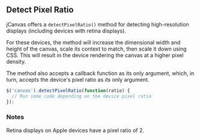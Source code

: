 ## Detect Pixel Ratio

jCanvas offers a `detectPixelRatio()` method for detecting high-resolution displays (including devices with retina displays).

For these devices, the method will increase the dimensional width and height of the canvas, scale its context to match, then scale it down using CSS. This will result in the device rendering the canvas at a higher pixel density.

The method also accepts a callback function as its only argument, which, in turn, accepts the device's pixel ratio as *its* only argument.

```javascript
$('canvas').detectPixelRatio(function(ratio) {
  // Run some code depending on the device pixel ratio
});
```

### Notes

Retina displays on Apple devices have a pixel ratio of 2.
